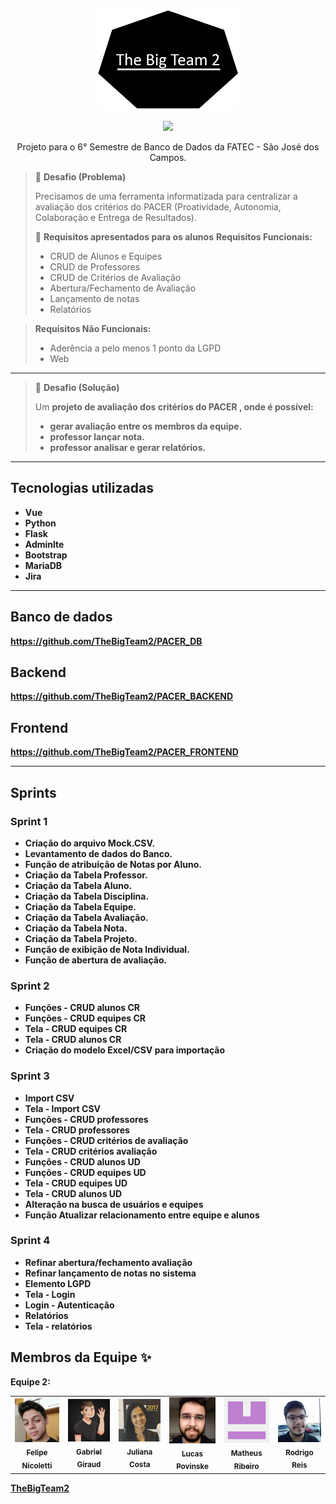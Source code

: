 <p align="center">
  <img alt="Logo" src="./Imagens/Logo.jpg" />
</p>

<p align="center">
   <a href="#equipe2-">
    <img src="https://img.shields.io/badge/Membros_da_Equipe_2_-6-green.svg?style=flat" />
  </a>
</p>

<p align="center">
Projeto para o 6° Semestre de Banco de Dados da FATEC - São José dos Campos.
</p>

> 💬 **Desafio (Problema)**
>
> Precisamos de uma ferramenta informatizada para centralizar a avaliação dos critérios do PACER (Proatividade, Autonomia, Colaboração e Entrega de Resultados).
>
> 🚩 **Requisitos apresentados para os alunos**
> <strong>Requisitos Funcionais:</strong>
> - CRUD de Alunos e Equipes
> - CRUD de Professores
> - CRUD de Critérios de Avaliação
> - Abertura/Fechamento de Avaliação
> - Lançamento de notas
> - Relatórios

> <strong>Requisitos Não Funcionais:</strong>
> - Aderência a pelo menos 1 ponto da LGPD
> - Web

---


> 💬 **Desafio (Solução)**
>
> Um <strong>projeto de avaliação dos critérios do PACER <strong>, onde é possível:
> - gerar avaliação entre os membros da equipe.
> - professor lançar nota.
> - professor analisar e gerar relatórios.
>

---

## Tecnologias utilizadas

- Vue
- Python
- Flask
- Adminlte
- Bootstrap
- MariaDB
- Jira

---

## Banco de dados
https://github.com/TheBigTeam2/PACER_DB

## Backend
https://github.com/TheBigTeam2/PACER_BACKEND

## Frontend
https://github.com/TheBigTeam2/PACER_FRONTEND

---
## Sprints

### Sprint 1

- Criação do arquivo Mock.CSV.
- Levantamento de dados do Banco.
- Função de atribuição de Notas por Aluno.
- Criação da Tabela Professor.
- Criação da Tabela Aluno.
- Criação da Tabela Disciplina.
- Criação da Tabela Equipe.
- Criação da Tabela Avaliação.
- Criação da Tabela Nota.
- Criação da Tabela Projeto.
- Função de exibição de Nota Individual.
- Função de abertura de avaliação.

### Sprint 2

- Funções - CRUD alunos CR
- Funções - CRUD equipes CR
- Tela - CRUD equipes CR
- Tela - CRUD alunos CR
- Criação do modelo Excel/CSV para importação

### Sprint 3

- Import CSV
- Tela - Import CSV
- Funções - CRUD professores
- Tela - CRUD professores
- Funções - CRUD critérios de avaliação
- Tela - CRUD critérios avaliação
- Funções - CRUD alunos UD
- Funções - CRUD equipes UD
- Tela - CRUD equipes UD
- Tela - CRUD alunos UD
- Alteração na busca de usuários e equipes
- Função Atualizar relacionamento entre equipe e alunos

### Sprint 4

- Refinar abertura/fechamento avaliação
- Refinar lançamento de notas no sistema
- Elemento LGPD
- Tela - Login
- Login - Autenticação
- Relatórios
- Tela - relatórios

## Membros da Equipe ✨

Equipe 2:

<table>
  <tr>
    <td align="center"><a href="https://github.com/FelipeNicolettiRMario/"><img src="./Imagens/FelipeNicoletti.jpg" width="100px;" alt=""/><br /><sub><b>Felipe Nicoletti</b></sub></a></td>
    <td align="center"><a href="https://github.com/giraudgabriel"><img src="./Imagens/GabrielGiraud.jpg" width="100px;" alt=""/><br /><sub><b>Gabriel Giraud</b></sub></a></td>
    <td align="center"><a href="https://github.com/jujalu/"><img src="./Imagens/JulianaCosta.jpg" width="100px;" alt=""/><br /><sub><b>Juliana Costa</b></sub></a></td>
    <td align="center"><a href="https://github.com/Lucas-Povinske/"><img src="./Imagens/LucasPovinske.jpg" width="100px;" alt=""/><br /><sub><b>Lucas Povinske</b></sub></a></td>
    <td align="center"><a href="https://github.com/cMatheusBRibeiro/"><img src="./Imagens/MatheusRibeiro.jpg" width="100px;" alt=""/><br /><sub><b>Matheus Ribeiro</b></sub></a></td>
    <td align="center"><a href="https://github.com/rodrigocr16/"><img src="./Imagens/RodrigoReis.jpg" width="100px;" alt=""/><br /><sub><b>Rodrigo Reis</b></sub></a></td>
  </tr>
</table>


[TheBigTeam2](https://github.com/TheBigTeam2/)
